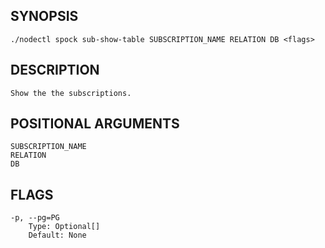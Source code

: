 ## SYNOPSIS
    ./nodectl spock sub-show-table SUBSCRIPTION_NAME RELATION DB <flags>
 
## DESCRIPTION
    Show the the subscriptions.
 
## POSITIONAL ARGUMENTS
    SUBSCRIPTION_NAME
    RELATION
    DB
 
## FLAGS
    -p, --pg=PG
        Type: Optional[]
        Default: None
